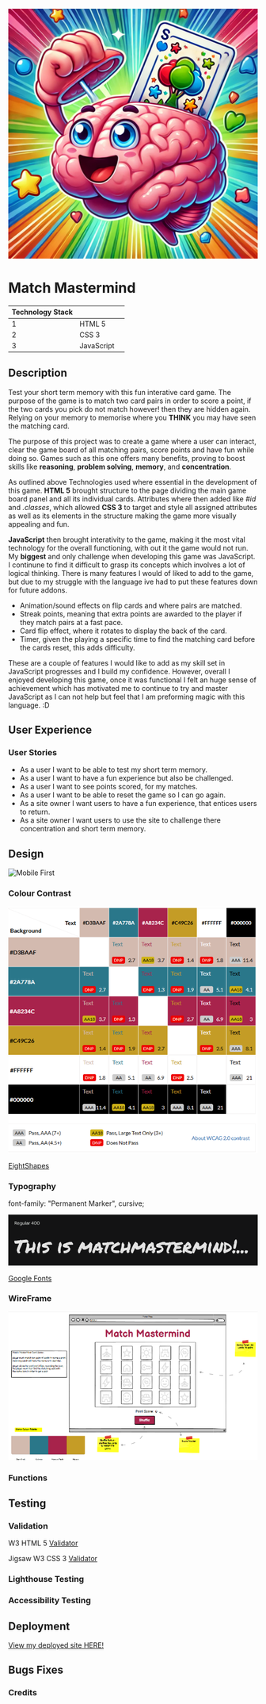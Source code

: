 ![mastermind](image.md/mastermind-image.webp)

# Match Mastermind
| Technology Stack |                                                                                                                                          |                                                 |
|-------|---------------------------------------------------------------------------------------------------------------------------------------------------|-------------------------------------------------------------|
| 1     |  HTML 5                            |                    
| 2     | CSS 3                                              |
| 3     | JavaScript                                                 | 

## Description
Test your short term memory with this fun interative card game. The purpose of the game is to match two card pairs in order to score a point, if the two cards you pick do not match however! then they are hidden again. Relying on your memory to memorise where you **THINK** you may have seen the matching card.

The purpose of this project was to create a game where a user can interact, clear the game board of all matching pairs, score points and have fun while doing so. Games such as this one offers many benefits, proving to boost skills like **reasoning**, **problem solving**, **memory**, and **concentration**.

As outlined above Technologies used where essential in the development of this game. **HTML 5** brought structure to the page dividing the main game board panel and all its individual cards. Attributes where then added like <em>#id</em> and <em>.classes</em>, which allowed **CSS 3** to target and style all assigned attributes as well as its elements in the structure making the game more visually appealing and fun. 

**JavaScript** then brought interativity to the game, making it the most vital technology for the overall functioning, with out it the game would not run. My **biggest** and only challenge when developing this game was JavaScript. I continune to find it difficult to grasp its concepts which involves a lot of logical thinking. There is many features I would of liked to add to the game, but due to my struggle with the language ive had to put these features down for future addons. 

- Animation/sound effects on flip cards and where pairs are matched.
- Streak points, meaning that extra points are awarded to the player if they match pairs at a fast pace.
- Card flip effect, where it rotates to display the back of the card.
- Timer, given the playing a specific time to find the matching card before the cards reset, this adds difficulty.

These are a couple of features I would like to add as my skill set in JavaScript progresses and I build my confidence. However, overall I enjoyed developing this game, once it was functional I felt an huge sense of achievement which has motivated me to continue to try and master JavaScript as I can not help but feel that I am preforming magic with this language. :D

## User Experience

### User Stories
* As a user I want to be able to test my short term memory.
* As a user I want to have a fun experience but also be challenged.
* As a user I want to see points scored, for my matches.
* As a user I want to be able to reset the game so I can go again.
* As a site owner I want users to have a fun experience, that entices users to return. 
* As a site owner I want users to use the site to challenge there concentration and short term memory.


## Design
![Mobile First]()

### Colour Contrast

![Contract Grid](image.md/contrast-grid.png)

[EightShapes](https://contrast-grid.eightshapes.com/)


### Typography

font-family: "Permanent Marker", cursive;

![Google Fonts](image.md/font-google.png)

[Google Fonts](https://fonts.google.com/specimen/Permanent+Marker)


### WireFrame

![Wireframe](image.md/wireframe-mastermind.png)


### Functions


## Testing

### Validation 

W3 HTML 5 [Validator](https://validator.w3.org/)

Jigsaw W3 CSS 3  [Validator](https://jigsaw.w3.org/css-validator/)

### Lighthouse Testing



### Accessibility Testing

## Deployment

[View my deployed site HERE!](https://kellyt4425.github.io/Match-MasterMind-Game/)

## Bugs Fixes

### Credits
